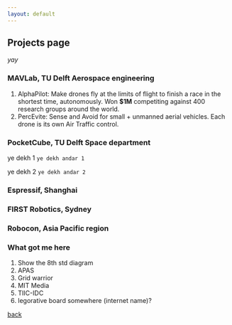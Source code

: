 ```yaml
---
layout: default
---
```


## Projects page
_yay_

### MAVLab, TU Delft Aerospace engineering
1. AlphaPilot: Make drones fly at the limits of flight to finish a race in the shortest time, autonomously. Won **$1M** competiting against 400 research groups around the world.  
2. PercEvite: Sense and Avoid for small + unmanned aerial vehicles. Each drone is its own Air Traffic control. 


### PocketCube, TU Delft Space department
ye dekh 1
```` ye dekh andar 1 ````

ye dekh 2
```` ye dekh andar 2 ````

### Espressif, Shanghai


### FIRST Robotics, Sydney


### Robocon, Asia Pacific region


### What got me here
1. Show the 8th std diagram
2. APAS
3. Grid warrior
4. MIT Media
5. TIIC-IDC
6. legorative board somewhere (internet name)?



[back](./)
